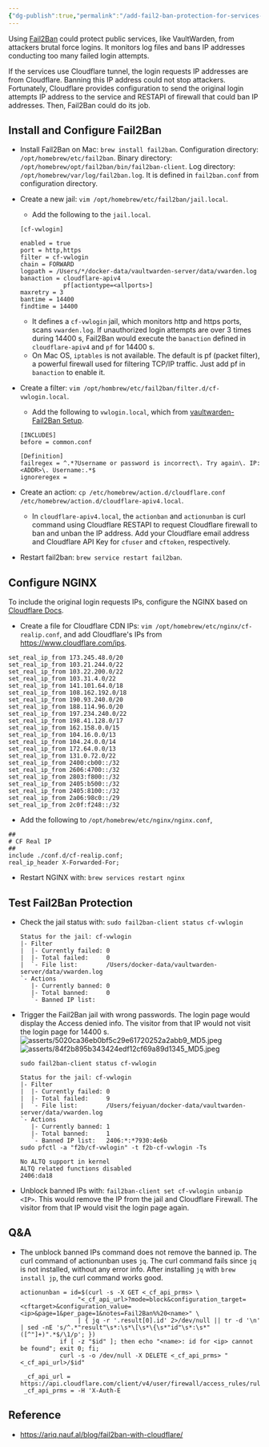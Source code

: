 ```yaml
---
{"dg-publish":true,"permalink":"/add-fail2-ban-protection-for-services-using-cloudflare-on-mac/","created":"2024-11-10T16:59:24.197+08:00","updated":"2024-11-30T09:03:35.397+08:00"}
---
```


Using [Fail2Ban](https://github.com/fail2ban/fail2ban) could protect public services, like VaultWarden, from attackers brutal force logins. It monitors log files and bans IP addresses conducting too many failed login attempts. 

If the services use Cloudflare tunnel, the login requests IP addresses are from Cloudflare. Banning this IP address could not stop attackers. Fortunately, Cloudflare provides configuration to send the original login attempts IP address to the service and RESTAPI of firewall that could ban IP addresses. Then, Fail2Ban could do its job.

## Install and Configure Fail2Ban
- Install Fail2Ban on Mac: `brew install fail2ban`. 
	Configuration directory: `/opt/homebrew/etc/fail2ban`.
	Binary directory: `/opt/homebrew/opt/fail2ban/bin/fail2ban-client`.
	Log directory: `/opt/homebrew/var/log/fail2ban.log`. It is defined in `fail2ban.conf` from configuration directory.
- Create a new jail: `vim /opt/homebrew/etc/fail2ban/jail.local`.
	- Add the following to the `jail.local`.
	```
	[cf-vwlogin]
	
	enabled = true
	port = http,https
	filter = cf-vwlogin
	chain = FORWARD
	logpath = /Users/*/docker-data/vaultwarden-server/data/vwarden.log
	banaction = cloudflare-apiv4
				pf[actiontype=<allports>]
	maxretry = 3
	bantime = 14400
	findtime = 14400
	```
	
	- It defines a `cf-vwlogin` jail, which monitors http and https ports, scans `vwarden.log`. If unauthorized login attempts are over 3 times during 14400 s, Fail2Ban would execute the `banaction` defined in `cloudflare-apiv4` and `pf` for 14400 s.
	- On Mac OS, `iptables` is not available. The default is pf (packet filter), a powerful firewall used for filtering TCP/IP traffic. Just add pf in `banaction` to enable it.
- Create a filter: `vim /opt/hombrew/etc/fail2ban/filter.d/cf-vwlogin.local`.
	- Add the following to `vwlogin.local`, which  from [vaultwarden-Fail2Ban Setup](https://github.com/dani-garcia/vaultwarden/wiki/Fail2Ban-Setup#filter).
	```
	[INCLUDES]
	before = common.conf
	
	[Definition]
	failregex = ^.*?Username or password is incorrect\. Try again\. IP: <ADDR>\. Username:.*$
	ignoreregex =
	```
- Create an action: `cp /etc/homebrew/action.d/cloudflare.conf /etc/homebrew/action.d/cloudflare-apiv4.local`.
	- In `cloudflare-apiv4.local`, the `actionban` and `actionunban` is curl command using Cloudflare RESTAPI to request Cloudflare firewall to ban and unban the IP address. Add your Cloudflare email address and Cloudflare API Key for `cfuser` and `cftoken`, respectively.
- Restart fail2ban: `brew service restart fail2ban`.
## Configure NGINX

To include the original login requests IPs, configure the NGINX based on [Cloudflare Docs](https://developers.cloudflare.com/support/troubleshooting/restoring-visitor-ips/restoring-original-visitor-ips/#nginx-1).
- Create a file for Cloudflare CDN IPs: `vim /opt/homebrew/etc/nginx/cf-realip.conf`, and add Cloudflare's IPs from https://www.cloudflare.com/ips.
```
set_real_ip_from 173.245.48.0/20
set_real_ip_from 103.21.244.0/22
set_real_ip_from 103.22.200.0/22
set_real_ip_from 103.31.4.0/22
set_real_ip_from 141.101.64.0/18
set_real_ip_from 108.162.192.0/18
set_real_ip_from 190.93.240.0/20
set_real_ip_from 188.114.96.0/20
set_real_ip_from 197.234.240.0/22
set_real_ip_from 198.41.128.0/17
set_real_ip_from 162.158.0.0/15
set_real_ip_from 104.16.0.0/13
set_real_ip_from 104.24.0.0/14
set_real_ip_from 172.64.0.0/13
set_real_ip_from 131.0.72.0/22
set_real_ip_from 2400:cb00::/32
set_real_ip_from 2606:4700::/32
set_real_ip_from 2803:f800::/32
set_real_ip_from 2405:b500::/32
set_real_ip_from 2405:8100::/32
set_real_ip_from 2a06:98c0::/29
set_real_ip_from 2c0f:f248::/32
```
- Add the following to `/opt/homebrew/etc/nginx/nginx.conf`,
```
##
# CF Real IP
##
include ./conf.d/cf-realip.conf;
real_ip_header X-Forwarded-For;
```
- Restart NGINX with: `brew services restart nginx`
## Test Fail2Ban Protection
- Check the jail status with: `sudo fail2ban-client status cf-vwlogin`
	```
	Status for the jail: cf-vwlogin
	|- Filter
	|  |- Currently failed: 0
	|  |- Total failed:     0
	|  `- File list:        /Users/docker-data/vaultwarden-server/data/vwarden.log
	`- Actions
	   |- Currently banned: 0
	   |- Total banned:     0
	   `- Banned IP list:
	```

- Trigger the Fail2Ban jail with wrong passwords. The login page would display the Access denied info. The visitor from that IP would not visit the login page for 14400 s.
	![asserts/5020ca36eb0bf5c29e61720252a2abb9_MD5.jpeg](/img/user/asserts/5020ca36eb0bf5c29e61720252a2abb9_MD5.jpeg)
	![asserts/84f2b895b343424edf12cf69a89d1345_MD5.jpeg](/img/user/asserts/84f2b895b343424edf12cf69a89d1345_MD5.jpeg)
	```
	sudo fail2ban-client status cf-vwlogin

	Status for the jail: cf-vwlogin
	|- Filter
	|  |- Currently failed: 0
	|  |- Total failed:     9
	|  `- File list:        /Users/feiyuan/docker-data/vaultwarden-server/data/vwarden.log
	`- Actions
	   |- Currently banned: 1
	   |- Total banned:     1
	   `- Banned IP list:   2406:*:*7930:4e6b
	sudo pfctl -a "f2b/cf-vwlogin" -t f2b-cf-vwlogin -Ts

	No ALTQ support in kernel
	ALTQ related functions disabled
    2406:da18
	```
- Unblock banned IPs with: `fail2ban-client set cf-vwlogin unbanip <IP>`. This would remove the IP from the jail and Cloudflare Firewall. The visitor from that IP would visit the login page again.
## Q&A
- The unblock banned IPs command does not remove the banned ip.
	The curl command of actionunban uses `jq`. The curl command fails since `jq` is not installed, without any error info. After installing `jq` with `brew install jp`, the curl command works good.
	```
	actionunban = id=$(curl -s -X GET <_cf_api_prms> \
                    "<_cf_api_url>?mode=block&configuration_target=<cftarget>&configuration_value=<ip>&page=1&per_page=1&notes=Fail2Ban%%20<name>" \
                    | { jq -r '.result[0].id' 2>/dev/null || tr -d '\n' | sed -nE 's/^.*"result"\s*:\s*\[\s*\{\s*"id"\s*:\s*"([^"]+)".*$/\1/p'; })
               if [ -z "$id" ]; then echo "<name>: id for <ip> cannot be found"; exit 0; fi;
               curl -s -o /dev/null -X DELETE <_cf_api_prms> "<_cf_api_url>/$id"

	 _cf_api_url = https://api.cloudflare.com/client/v4/user/firewall/access_rules/rules
	 _cf_api_prms = -H 'X-Auth-E
	```



## Reference

- https://ariq.nauf.al/blog/fail2ban-with-cloudflare/